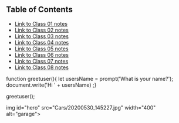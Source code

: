## Table of Contents

- [Link to Class 01 notes](read01.md)
- [Link to Class 02 notes](read02.md)
- [Link to Class 03 notes](read03.md)
- [Link to Class 04 notes](read04.md)
- [Link to Class 05 notes](read05.md)
- [Link to Class 06 notes](read06.md)
- [Link to Class 07 notes](read07.md)
- [Link to Class 08 notes](read08.md)

function greetuser(){
    let usersName = prompt('What is your name?');
    document.write('Hi ' + usersName)
;}

greetuser();

<div id="bottom"></div>

 <script>
        constant divEl = document.getElementById('bottom');
        let degrees = 0;
        function onChange(event) {
            const percentX = event.offsetX / 396;
            const percentY = event.offsetY / 396;
            degrees += event.movementY;
            divEl.style.transform = 'translateX(-50%) rotate(${degrees}deg)''
        }
        divEl.addEventListener('mousemove', onChange);
    </script>



img id="hero" src="Cars/20200530_145227.jpg" width="400" alt="garage">